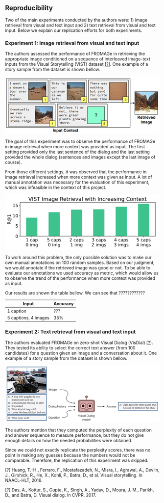 Reproducibility
-----------------

Two of the main experiments conducted by the authors were: 1) image retrieval from visual and text input and 2) text retrieval from visual and text input. Below we explain our replication efforts for both experiments.

### Experiment 1: Image retrieval from visual and text input

The authors assessed the performance of FROMAGe in retrieving the appropriate image conditioned on a sequence of interleaved image-text inputs from the Visual Storytelling (VIST) dataset [[?]](#vist). One example of a story sample from the dataset is shown bellow. 

![](images_report/vist-story-from-paper.png)

The goal of this experiment was to observe the performance of FROMAGe in image retrieval when more context was provided as input. The first setting provided only the last sentence of the dialog and the last setting provided the whole dialog (sentences and images except the last image of course).

From those different settings, it was observed that the performance in image retrieval increased when more context was given as input. A lot of manual annotation was necessary for the evaluation of this experiment, which was infeasible in the context of this project.

![](images_report/vist-trend-from-paper.png)

To work around this problem, the only possible solution was to make our own manual annotations on 100 random samples. Based on our judgment, we would annotate if the retrieved image was good or not. To be able to evaluate our annotations we used accuracy as metric, which would allow us to observe the trend of the performance when more context was provided as input.

Our results are shown the table bellow. We can see that ????????????

| Input                | Accuracy |
| -------------------- | -------- |
| 1 caption            |   ???    |
| 5 captions, 4 images |   35%    |

### Experiment 2: Text retrieval from visual and text input

The authors evaluated FROMAGe on zero-shot Visual Dialog (VisDial) [[?]](#vdial). They tested its ability to select the
correct text answer (from 100 candidates) for a question
given an image and a conversation about it. One example of a story sample from the dataset is shown bellow.

![](images_report/vdial-sample-from-site.png)

The authors mention that they computed the perplexity of each question and answer sequence to measure performance, but they do not give enough details on how the needed probabilities were obtained. 

Since we could not exactly replicate the perplexity scores, there was no point in making any guesses because the numbers would not be comparable. Therefore, the replication of this experiment was skipped. 

<a id="vist"></a> [?] Huang, T.-H., Ferraro, F., Mostafazadeh, N., Misra, I.,
Agrawal, A., Devlin, J., Girshick, R., He, X., Kohli, P.,
Batra, D., et al. Visual storytelling. In NAACL-HLT,
2016.

<a id="vdial"></a> [?] Das, A., Kottur, S., Gupta, K., Singh, A., Yadav, D., Moura,
J. M., Parikh, D., and Batra, D. Visual dialog. In CVPR,
2017.